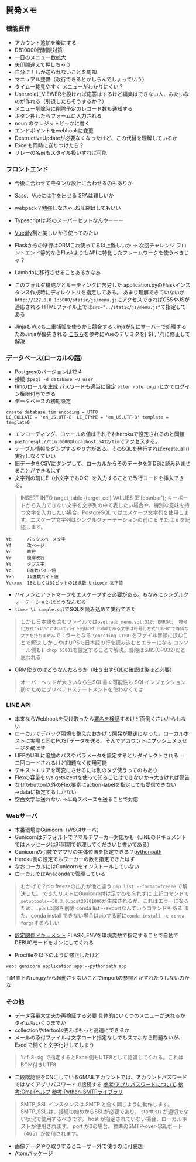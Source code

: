 
## 開発メモ

### 機能要件
- アカウント追加を楽にする
- DB10000行制限対策
- 一日のメニュー数拡大
- 矢印間違えて押しちゃう
- 自分に！しか送られないことを周知
- マニュアル整備（改行できるとかしらんでしょっていう）
- タイム一覧見やすく メニューがわかりにくい？
- User.roleにVIEWERを設ければ応答はするけど編集はできない人、みたいなのが作れる（引退したらそうするか？）
- メニュー削除時に削除予定のレコード数も通知する
- ボタン押したらフォームに入力される
- noun のクレジットどっかに書く
- エンドポイントをwebhookに変更
- DestructiveUpdateが必要なくなったけど、この代替を理解しているか
- Excelも同時に送りつけたら？
- リレーの名前もスタイル扱いすれば可能


### フロントエンド
- 今後に合わせてモダンな設計に合わせるのもありか
- Sass、Vueには手を出せる SPAは難しいか
- webpack？勉強しなきゃ JS圧縮はしてもいい
- TypescriptはJSのスーパーセットなんやーーー
- [Vuetify](https://vuetifyjs.com/en/)割と美しいから使ってみたい
- Flaskからの移行はORMこれ使ってる以上難しいか → 次回チャレンジ
フロントエンド静的ならFlaskよりもAPIに特化したフレームワークを使うべきじゃ？

- Lambdaに移行させることあるかなあ
- このフォルダ構成だとルーティングに苦労した
application.pyのFlaskインスタンス作成時にディレクトリを指定してある。
あまり理解できていないが`http://127.0.0.1:5000/static/js/menu.js`にアクセスできればCSSやJSが適応される
HTMLファイル上では`src="../static/js/menu.js"`て指定してある

- JinjaもVueも二重括弧を使うから競合する
Jinjaが先にサーバーで処理するためJinjaが優先される
[こちら](https://blog.hysakhr.com/2019/09/14/flaskjinja2-vue-js-%E3%81%A7mustache%E8%A8%98%E6%B3%95-%E3%81%AE%E8%A1%9D%E7%AA%81%E5%9B%9E%E9%81%BF/)を参考にVueのデリミタを['${', '}']に修正して解決


### データベース(ローカルの話)
- Postgresのバージョンは12.4
- 接続は`psql -d database -U user `
- timのロールを生成 パスワードも適当に設定 `alter role login`とかでログイン権限付与できる
- データベースの初期設定
```
create database tim encoding = UTF8
LC_COLLATE = 'en_US.UTF-8' LC_CTYPE = 'en_US.UTF-8' template = template0
```
- エンコーディング、ロケールの値はそれぞれherokuで設定されるのと同値
- `postgresql://tim:0000@localhost:5432/tim`でアクセスする。
- テーブル情報をダンプするやり方がある。そのSQLを発行すればcreate_all()実行しなくていい
- 旧データをCSVにダンプして、ローカルからそのデータを新DBに読み込ませることができるはず
- 文字列の前にE（小文字でもOK）を入力することで改行コードを挿入できる。
> INSERT INTO target_table (target_col) VALUES (E'foo\nbar');
> キーボードから入力できない文字を文字列の中で表したい場合や、特別な意味を持つ文字を入力したい場合、PostgreSQL ではエスケープ文字列を使用します。エスケープ文字列はシングルクォーテーションの前に E または e を記述します。
```
¥b      バックスペース文字
¥f      改ページ
¥n      改行
¥r      復帰改行
¥t      タブ文字
¥o      8進数バイト値
¥xh     16進数バイト値
¥uxxxx  16もしくは32ビットの16進数 Unicode 文字値
```

- ハイフンとアットマークをエスケープする必要がある。ちなみにシングルクォーテーションはどうなんだろ
- `tim=> \i sample.sql`でSQLを読み込めて実行できた
> しかし日本語を含むファイルでは`psql:add_menu.sql:310: ERROR:  符号化方式"SJIS"においてバイト列0xef 0xbdである文字は符号化方式"UTF8"で等価な文字を持ちません`でエラーとなる
> `\encoding UTF8;`をファイル冒頭に挟むことで解決
> しかしやはりPSで日本語の行を読み込むとエラーになる
> コンソール側も`$ chcp 65001`を設定することで解決。普段はSJIS(CP932)だと思われる

- ORM使うのはどうなんだろうか（吐き出すSQLの確認は後ほど必要）
> オーバーヘッドが大きいなら生SQL書く可能性も
> SQLインジェクション防ぐためにプリペアドステートメントを使わなくては


### LINE API
- 本来ならWebhookを受け取ったら[署名を検証](https://developers.line.biz/ja/reference/messaging-api/#signature-validation)するけど面倒くさいからしない
- ローカルでデバッグ環境を整えたおかげで開発が爆速になった。ローカルホストに実際と同じPOSTデータを送る。そんでアカウントにプッシュメッセージを飛ばす
- LIFFのURLに追加のパスやパラメータを設定するとリダイレクトされる ＝ 二回ロードされるけど問題なく使用可能
- テキストエリアを可変にさせるには別のタグ使うってのもあり
- Flexの容量をsys.getsizeofを使って知ることはできないか→大きければ警告
- なぜかbutton以外のFlex要素にaction-labelを指定しても受信できない→dataに指定するしかない
- 空白文字は送れない →半角スペースを送ることで対応


### Webサーバ
- 本番環境はGunicorn（WSGIサーバ）
- Gunicornはデフォルトで？マルチワーカー対応かも（LINEのドキュメントではメッセージは非同期で処理してくださいと書いてある）
- Gunicornの引数でアプリの実体位置を指定できる？[pythonpath](https://docs.gunicorn.org/en/latest/settings.html#pythonpath)
- Heroku側の設定でもワーカーの数を指定できたはず
- なおローカルにはGunicornをインストールしていない
- ローカルではAnacondaで管理している
> おかげで？pip freezeの出力が他と違う
> `pip list --format=freeze` で解決した。
> できたリストにGunicorn付け足すのを忘れずに
> 上記コマンドで`setuptools==50.3.0.post20201006`が生成されるが、これはエラーになるため、`.post`以降を削除
> conda list --exportなんていうコマンドもある
> また、conda install できない場合はpipする前に`conda install -c conda-forge`するらしい

- [設定関係ドキュメント](https://msiz07-flask-docs-ja.readthedocs.io/ja/latest/config.html)
FLASK_ENVを環境変数で指定することで自動でDEBUGモードをオンにしてくれる

- Procfileを以下のように修正したけど
```
web: gunicorn application:app --pythonpath app
```
TiM直下のrun.pyから起動させないことでimportの参照とかずれたりしないのかな


### その他
- データ容量大丈夫か再検証する必要 具体的にいくつのメニューが送れるか タイムもいくつまでか
- collectionやitertools使えばもっと高速にできるか
- メールの添付ファイルは文字コード指定なしでもスマホなら問題ないが、Excelで開くと文字化けしてしまう
> 'utf-8-sig'で指定するとExcel側もUTF8として認識してくれる。これはBOM付きUTF8

- 二段階認証をONにしているGMAILアカウントでは、アカウントパスワードではなくアプリパスワードで接続する
[参考:アプリパスワードについて](https://gammasoft.jp/support/prepare-gmail-account/)
[参考:Gmailヘルプ](https://support.google.com/mail/answer/7126229?hl=ja)
[参考:Python-SMTPライブラリ](https://docs.python.org/ja/3/library/smtplib.html)
> SMTP_SSL インスタンスは SMTP と全く同じように動作します。SMTP_SSL は、接続の始めからSSLが必要であり、 starttls() が適切でない状況で使用するべきです。 host が指定されていない場合、ローカルホストが使用されます。 port が0の場合、標準のSMTP-over-SSLポート（465）が使用されます。

- 画像データやり取りするとユーザー外で使うのに可哀想
- [Atomパッケージ](https://complesso.jp/593/)
